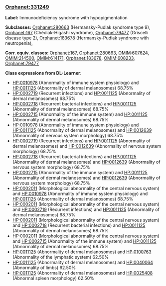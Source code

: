 
### [Orphanet:331249](http://www.orpha.net/ORDO/Orphanet_331249)
**Label:** Immunodeficiency syndrome with hypopigmentation

**Subclasses:** [Orphanet:280663](http://www.orpha.net/ORDO/Orphanet_280663) (Hermansky-Pudlak syndrome type 9), [Orphanet:167](http://www.orpha.net/ORDO/Orphanet_167) (Chédiak-Higashi syndrome), [Orphanet:79477](http://www.orpha.net/ORDO/Orphanet_79477) (Griscelli disease type 2), [Orphanet:183678](http://www.orpha.net/ORDO/Orphanet_183678) (Hermansky-Pudlak syndrome with neutropenia), 

**Corr. equiv. classes:** [Orphanet:167](http://www.orpha.net/ORDO/Orphanet_167), [Orphanet:280663](http://www.orpha.net/ORDO/Orphanet_280663), [OMIM:607624](http://purl.obolibrary.org/obo/OMIM_607624), [OMIM:214500](http://purl.obolibrary.org/obo/OMIM_214500), [OMIM:614171](http://purl.obolibrary.org/obo/OMIM_614171), [Orphanet:183678](http://www.orpha.net/ORDO/Orphanet_183678), [OMIM:608233](http://purl.obolibrary.org/obo/OMIM_608233), [Orphanet:79477](http://www.orpha.net/ORDO/Orphanet_79477), 

**Class expressions from DL-Learner:**

- [HP:0010978](http://purl.obolibrary.org/obo/HP_0010978) (Abnormality of immune system physiology) and [HP:0011125](http://purl.obolibrary.org/obo/HP_0011125) (Abnormality of dermal melanosomes) 68.75%
- [HP:0002719](http://purl.obolibrary.org/obo/HP_0002719) (Recurrent infections) and [HP:0011125](http://purl.obolibrary.org/obo/HP_0011125) (Abnormality of dermal melanosomes) 68.75%
- [HP:0002718](http://purl.obolibrary.org/obo/HP_0002718) (Recurrent bacterial infections) and [HP:0011125](http://purl.obolibrary.org/obo/HP_0011125) (Abnormality of dermal melanosomes) 68.75%
- [HP:0002715](http://purl.obolibrary.org/obo/HP_0002715) (Abnormality of the immune system) and [HP:0011125](http://purl.obolibrary.org/obo/HP_0011125) (Abnormality of dermal melanosomes) 68.75%
- [HP:0010978](http://purl.obolibrary.org/obo/HP_0010978) (Abnormality of immune system physiology) and [HP:0011125](http://purl.obolibrary.org/obo/HP_0011125) (Abnormality of dermal melanosomes) and [HP:0012639](http://purl.obolibrary.org/obo/HP_0012639) (Abnormality of nervous system morphology) 68.75%
- [HP:0002719](http://purl.obolibrary.org/obo/HP_0002719) (Recurrent infections) and [HP:0011125](http://purl.obolibrary.org/obo/HP_0011125) (Abnormality of dermal melanosomes) and [HP:0012639](http://purl.obolibrary.org/obo/HP_0012639) (Abnormality of nervous system morphology) 68.75%
- [HP:0002718](http://purl.obolibrary.org/obo/HP_0002718) (Recurrent bacterial infections) and [HP:0011125](http://purl.obolibrary.org/obo/HP_0011125) (Abnormality of dermal melanosomes) and [HP:0012639](http://purl.obolibrary.org/obo/HP_0012639) (Abnormality of nervous system morphology) 68.75%
- [HP:0002715](http://purl.obolibrary.org/obo/HP_0002715) (Abnormality of the immune system) and [HP:0011125](http://purl.obolibrary.org/obo/HP_0011125) (Abnormality of dermal melanosomes) and [HP:0012639](http://purl.obolibrary.org/obo/HP_0012639) (Abnormality of nervous system morphology) 68.75%
- [HP:0002011](http://purl.obolibrary.org/obo/HP_0002011) (Morphological abnormality of the central nervous system) and [HP:0010978](http://purl.obolibrary.org/obo/HP_0010978) (Abnormality of immune system physiology) and [HP:0011125](http://purl.obolibrary.org/obo/HP_0011125) (Abnormality of dermal melanosomes) 68.75%
- [HP:0002011](http://purl.obolibrary.org/obo/HP_0002011) (Morphological abnormality of the central nervous system) and [HP:0002719](http://purl.obolibrary.org/obo/HP_0002719) (Recurrent infections) and [HP:0011125](http://purl.obolibrary.org/obo/HP_0011125) (Abnormality of dermal melanosomes) 68.75%
- [HP:0002011](http://purl.obolibrary.org/obo/HP_0002011) (Morphological abnormality of the central nervous system) and [HP:0002718](http://purl.obolibrary.org/obo/HP_0002718) (Recurrent bacterial infections) and [HP:0011125](http://purl.obolibrary.org/obo/HP_0011125) (Abnormality of dermal melanosomes) 68.75%
- [HP:0002011](http://purl.obolibrary.org/obo/HP_0002011) (Morphological abnormality of the central nervous system) and [HP:0002715](http://purl.obolibrary.org/obo/HP_0002715) (Abnormality of the immune system) and [HP:0011125](http://purl.obolibrary.org/obo/HP_0011125) (Abnormality of dermal melanosomes) 68.75%
- [HP:0011125](http://purl.obolibrary.org/obo/HP_0011125) (Abnormality of dermal melanosomes) and [HP:0100763](http://purl.obolibrary.org/obo/HP_0100763) (Abnormality of the lymphatic system) 62.50%
- [HP:0011125](http://purl.obolibrary.org/obo/HP_0011125) (Abnormality of dermal melanosomes) and [HP:0040064](http://purl.obolibrary.org/obo/HP_0040064) (Abnormality of limbs) 62.50%
- [HP:0011125](http://purl.obolibrary.org/obo/HP_0011125) (Abnormality of dermal melanosomes) and [HP:0025408](http://purl.obolibrary.org/obo/HP_0025408) (Abnormal spleen morphology) 62.50%


